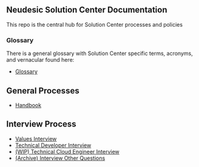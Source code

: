 ## Neudesic Solution Center Documentation

This repo is the central hub for Solution Center processes and policies

### Glossary

There is a general glossary with Solution Center specific terms, acronyms, and vernacular found here:

- [Glossary](/solution-center/glossary.md)

## General Processes

- [Handbook](/solution-center/handbook/README.md)

## Interview Process

- [Values Interview](/interviews/interview-values-developer.md)
- [Technical Developer Interview](/interviews/interview-technical-developer.md)
- [(WIP) Technical Cloud Engineer Interview](/interviews/WIP-interview-values-cloud-engineer.md)
- [(Archive) Interview Other Questions](/interviews/interview-other-question-bank.md)
